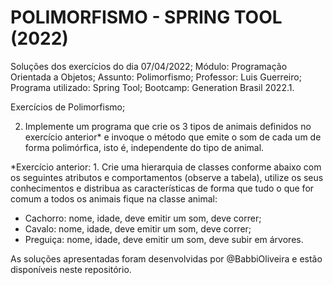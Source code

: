 #  POLIMORFISMO - SPRING TOOL (2022)

Soluções dos exercícios do dia 07/04/2022;
Módulo: Programação Orientada a Objetos;
Assunto: Polimorfismo;
Professor: Luis Guerreiro;
Programa utilizado: Spring Tool;
Bootcamp: Generation Brasil 2022.1.

Exercícios de Polimorfismo;

2. Implemente um programa que crie os 3 tipos de animais definidos no exercício anterior* e invoque o método que emite o som de cada um de forma polimórfica, isto é, independente do tipo de animal.

*Exercício anterior: 1. Crie uma hierarquia de classes conforme abaixo com os seguintes atributos e comportamentos (observe a tabela), utilize os seus conhecimentos e distribua as características de forma que tudo o que for comum a todos os animais fique na classe animal:

- Cachorro: nome, idade, deve emitir um som, deve correr;
- Cavalo: nome, idade, deve emitir um som, deve correr;
- Preguiça: nome, idade, deve emitir um som, deve subir em árvores.

As soluções apresentadas foram desenvolvidas por @BabbiOliveira e estão disponíveis neste repositório.
